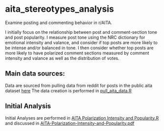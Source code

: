 # aita_stereotypes_analysis
Examine posting and commenting behavior in r/AITA. 

I initially focus on the relationship between post and comment-section tone and post popularity. I measure post tone using the NRC dictionary for emotional intensity and valance, and consider if top posts are more likely to be intense and/or balanced in tone. I then consider whether top posts are more likely to have polarized comment sections measured by comment intensity and valance as well as the distribution of votes. 

## Main data sources: 
Data are sourced from pulling data from reddit for posts in the public aita dataset [here](https://github.com/iterative/aita_dataset)
The data creation is performed in [pull_aita_data.R](https://github.com/pkress/aita_analysis/blob/main/pull_aita_data.R)



## Initial Analysis

Initial Analyses are performed in [AITA Polarization Intensity and Popularity.R](https://github.com/pkress/aita_analysis/blob/main/AITA%20Polarization%20Intensity%20and%20Popularity.R) and discussed in [AITA-Polarization-Intensity-and-Popularity.pdf](https://github.com/pkress/aita_analysis/blob/main/AITA-Polarization-Intensity-and-Popularity.pdf)
